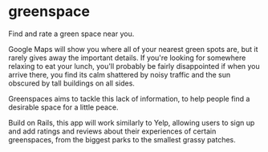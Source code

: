 # greenspace
Find and rate a green space near you.

Google Maps will show you where all of your nearest green spots are, but it rarely gives away the important details. If you're looking for somewhere relaxing to eat your lunch, you'll probably be fairly disappointed if when you arrive there, you find its calm shattered by noisy traffic and the sun obscured by tall buildings on all sides.

Greenspaces aims to tackle this lack of information, to help people find a desirable space for a little peace.

Build on Rails, this app will work similarly to Yelp, allowing users to sign up and add ratings and reviews about their experiences of certain greenspaces, from the biggest parks to the smallest grassy patches. 
